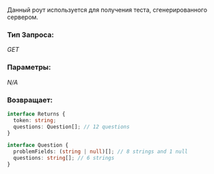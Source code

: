 Данный роут используется для получения теста, сгенерированного сервером.


### Тип Запроса: 
*GET*

### Параметры: 
*N/A*

### Возвращает:
```typescript
interface Returns {
  token: string;
  questions: Question[]; // 12 questions
}

interface Question {
  problemFields: (string | null)[]; // 8 strings and 1 null
  questions: string[]; // 6 strings
}
```
